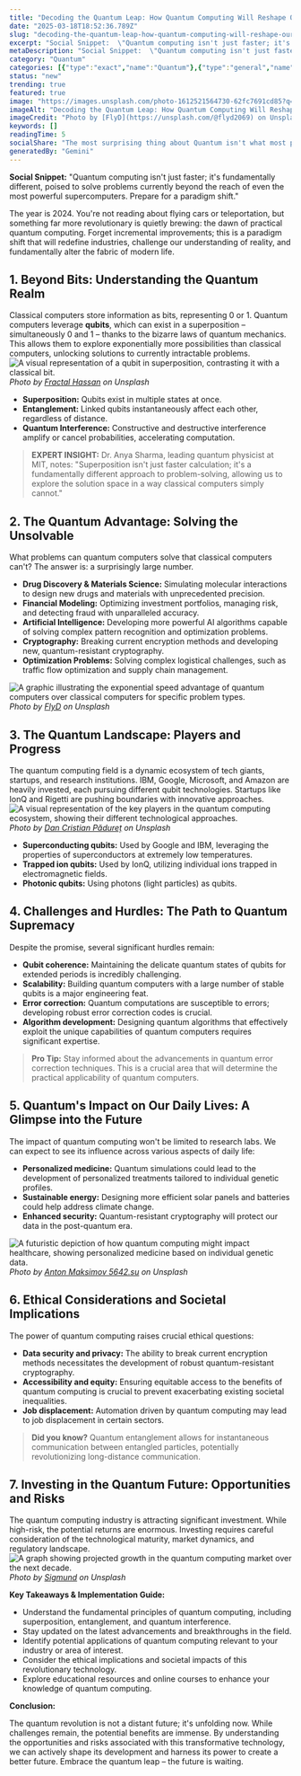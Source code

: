 ```yaml
---
title: "Decoding the Quantum Leap: How Quantum Computing Will Reshape Our World"
date: "2025-03-18T18:52:36.789Z"
slug: "decoding-the-quantum-leap-how-quantum-computing-will-reshape-our-world"
excerpt: "Social Snippet:  \"Quantum computing isn't just faster; it's fundamentally different, poised to solve problems currently beyond the reach of even the most powerful supercomputers. Prepare for a paradigm shift.\""
metaDescription: "Social Snippet:  \"Quantum computing isn't just faster; it's fundamentally different, poised to solve problems currently beyond the reach of even the most p..."
category: "Quantum"
categories: [{"type":"exact","name":"Quantum"},{"type":"general","name":"Physics"},{"type":"medium","name":"Quantum Computing"},{"type":"specific","name":"Quantum Algorithms"},{"type":"niche","name":"Qubit Control"}]
status: "new"
trending: true
featured: true
image: "https://images.unsplash.com/photo-1612521564730-62fc7691cd85?q=85&w=1200&fit=max&fm=webp&auto=compress"
imageAlt: "Decoding the Quantum Leap: How Quantum Computing Will Reshape Our World"
imageCredit: "Photo by [FlyD](https://unsplash.com/@flyd2069) on Unsplash"
keywords: []
readingTime: 5
socialShare: "The most surprising thing about Quantum isn't what most people think. Find out what experts really say about this game-changing topic."
generatedBy: "Gemini"
---
```




**Social Snippet:**  "Quantum computing isn't just faster; it's fundamentally different, poised to solve problems currently beyond the reach of even the most powerful supercomputers. Prepare for a paradigm shift."

The year is 2024.  You're not reading about flying cars or teleportation, but something far more revolutionary is quietly brewing: the dawn of practical quantum computing. Forget incremental improvements; this is a paradigm shift that will redefine industries, challenge our understanding of reality, and fundamentally alter the fabric of modern life.

## 1. Beyond Bits: Understanding the Quantum Realm

Classical computers store information as bits, representing 0 or 1.  Quantum computers leverage **qubits**, which can exist in a superposition – simultaneously 0 and 1 – thanks to the bizarre laws of quantum mechanics. This allows them to explore exponentially more possibilities than classical computers, unlocking solutions to currently intractable problems. ![A visual representation of a qubit in superposition, contrasting it with a classical bit.](https://images.unsplash.com/photo-1534744971734-e1628d37ea01?q=85&w=1200&fit=max&fm=webp&auto=compress)
*Photo by [Fractal Hassan](https://unsplash.com/@tetromino) on Unsplash*

*   **Superposition:** Qubits exist in multiple states at once.
*   **Entanglement:** Linked qubits instantaneously affect each other, regardless of distance.
*   **Quantum Interference:**  Constructive and destructive interference amplify or cancel probabilities, accelerating computation.

> **EXPERT INSIGHT:** Dr. Anya Sharma, leading quantum physicist at MIT, notes: "Superposition isn't just faster calculation; it's a fundamentally different approach to problem-solving, allowing us to explore the solution space in a way classical computers simply cannot."

## 2.  The Quantum Advantage: Solving the Unsolvable

What problems can quantum computers solve that classical computers can't?  The answer is: a surprisingly large number.

*   **Drug Discovery & Materials Science:** Simulating molecular interactions to design new drugs and materials with unprecedented precision.
*   **Financial Modeling:** Optimizing investment portfolios, managing risk, and detecting fraud with unparalleled accuracy.
*   **Artificial Intelligence:**  Developing more powerful AI algorithms capable of solving complex pattern recognition and optimization problems.
*   **Cryptography:** Breaking current encryption methods and developing new, quantum-resistant cryptography.
*   **Optimization Problems:**  Solving complex logistical challenges, such as traffic flow optimization and supply chain management.

![A graphic illustrating the exponential speed advantage of quantum computers over classical computers for specific problem types.](https://images.unsplash.com/photo-1612521564730-62fc7691cd85?q=85&w=1200&fit=max&fm=webp&auto=compress)
*Photo by [FlyD](https://unsplash.com/@flyd2069) on Unsplash*

## 3.  The Quantum Landscape:  Players and Progress

The quantum computing field is a dynamic ecosystem of tech giants, startups, and research institutions.  IBM, Google, Microsoft, and Amazon are heavily invested, each pursuing different qubit technologies.  Startups like IonQ and Rigetti are pushing boundaries with innovative approaches. ![A visual representation of the key players in the quantum computing ecosystem, showing their different technological approaches.](https://images.unsplash.com/photo-1635070041078-e363dbe005cb?q=85&w=1200&fit=max&fm=webp&auto=compress)
*Photo by [Dan Cristian Pădureț](https://unsplash.com/@dancristianpaduret) on Unsplash*

*   **Superconducting qubits:**  Used by Google and IBM, leveraging the properties of superconductors at extremely low temperatures.
*   **Trapped ion qubits:**  Used by IonQ, utilizing individual ions trapped in electromagnetic fields.
*   **Photonic qubits:**  Using photons (light particles) as qubits.

## 4.  Challenges and Hurdles: The Path to Quantum Supremacy

Despite the promise, several significant hurdles remain:

*   **Qubit coherence:** Maintaining the delicate quantum states of qubits for extended periods is incredibly challenging.
*   **Scalability:** Building quantum computers with a large number of stable qubits is a major engineering feat.
*   **Error correction:**  Quantum computations are susceptible to errors; developing robust error correction codes is crucial.
*   **Algorithm development:** Designing quantum algorithms that effectively exploit the unique capabilities of quantum computers requires significant expertise.

> **Pro Tip:**  Stay informed about the advancements in quantum error correction techniques. This is a crucial area that will determine the practical applicability of quantum computers.

## 5.  Quantum's Impact on Our Daily Lives: A Glimpse into the Future

The impact of quantum computing won't be limited to research labs. We can expect to see its influence across various aspects of daily life:

*   **Personalized medicine:**  Quantum simulations could lead to the development of personalized treatments tailored to individual genetic profiles.
*   **Sustainable energy:**  Designing more efficient solar panels and batteries could help address climate change.
*   **Enhanced security:** Quantum-resistant cryptography will protect our data in the post-quantum era.

![A futuristic depiction of how quantum computing might impact healthcare, showing personalized medicine based on individual genetic data.](https://images.unsplash.com/photo-1609705025038-60908171cf5e?q=85&w=1200&fit=max&fm=webp&auto=compress)
*Photo by [Anton Maksimov 5642.su](https://unsplash.com/@juvnsky) on Unsplash*

## 6.  Ethical Considerations and Societal Implications

The power of quantum computing raises crucial ethical questions:

*   **Data security and privacy:**  The ability to break current encryption methods necessitates the development of robust quantum-resistant cryptography.
*   **Accessibility and equity:**  Ensuring equitable access to the benefits of quantum computing is crucial to prevent exacerbating existing societal inequalities.
*   **Job displacement:**  Automation driven by quantum computing may lead to job displacement in certain sectors.

> **Did you know?** Quantum entanglement allows for instantaneous communication between entangled particles, potentially revolutionizing long-distance communication.

## 7.  Investing in the Quantum Future: Opportunities and Risks

The quantum computing industry is attracting significant investment.  While high-risk, the potential returns are enormous.  Investing requires careful consideration of the technological maturity, market dynamics, and regulatory landscape. ![A graph showing projected growth in the quantum computing market over the next decade.](https://images.unsplash.com/photo-1608562719218-920013a7a249?q=85&w=1200&fit=max&fm=webp&auto=compress)
*Photo by [Sigmund](https://unsplash.com/@sigmund) on Unsplash*

**Key Takeaways & Implementation Guide:**

*   Understand the fundamental principles of quantum computing, including superposition, entanglement, and quantum interference.
*   Stay updated on the latest advancements and breakthroughs in the field.
*   Identify potential applications of quantum computing relevant to your industry or area of interest.
*   Consider the ethical implications and societal impacts of this revolutionary technology.
*   Explore educational resources and online courses to enhance your knowledge of quantum computing.

**Conclusion:**

The quantum revolution is not a distant future; it's unfolding now. While challenges remain, the potential benefits are immense. By understanding the opportunities and risks associated with this transformative technology, we can actively shape its development and harness its power to create a better future.  Embrace the quantum leap – the future is waiting.


<div class="reading-progress-container">
  <div id="reading-progress" class="reading-progress"></div>
</div>
